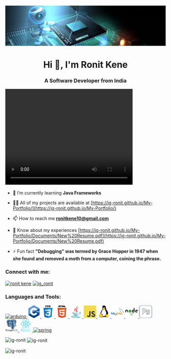 ![logo](https://github.com/Ig-Ronit/Ig-Ronit/blob/main/Banner1.png)

<h1 align="center">Hi 👋, I'm Ronit Kene</h1>
<h3 align="center">A Software Developer from India</h3>

<video width="400" height="300" autoplay loop>
<img align="right" alt="gif" width="400" src="https://gifdb.com/images/high/animated-man-computer-coding-nae6mec378lsg1i3.gif">
</video>

- 🌱 I’m currently learning **Java Frameworks**

- 👨‍💻 All of my projects are available at [https://ig-ronit.github.io/My-Portfolio/](https://ig-ronit.github.io/My-Portfolio/)

- 📫 How to reach me **ronitkene10@gmail.com**

- 📄 Know about my experiences [https://ig-ronit.github.io/My-Portfolio/Documents/New%20Resume.pdf](https://ig-ronit.github.io/My-Portfolio/Documents/New%20Resume.pdf)

- ⚡ Fun fact **"Debugging" was termed by Grace Hopper in 1947 when she found and removed a moth from a computer, coining the phrase.**

<h3 align="left">Connect with me:</h3>
<p align="left">
<a href="https://linkedin.com/in/ronit kene" target="blank"><img align="center" src="https://raw.githubusercontent.com/rahuldkjain/github-profile-readme-generator/master/src/images/icons/Social/linked-in-alt.svg" alt="ronit kene" height="30" width="40" /></a>
<a href="https://instagram.com/ig_ronit" target="blank"><img align="center" src="https://raw.githubusercontent.com/rahuldkjain/github-profile-readme-generator/master/src/images/icons/Social/instagram.svg" alt="ig_ronit" height="30" width="40" /></a>
</p>

<h3 align="left">Languages and Tools:</h3>
<p align="left"> <a href="https://www.arduino.cc/" target="_blank" rel="noreferrer"> <img src="https://cdn.worldvectorlogo.com/logos/arduino-1.svg" alt="arduino" width="40" height="40"/> </a> <a href="https://www.w3schools.com/cpp/" target="_blank" rel="noreferrer"> <img src="https://raw.githubusercontent.com/devicons/devicon/master/icons/cplusplus/cplusplus-original.svg" alt="cplusplus" width="40" height="40"/> </a> <a href="https://www.w3schools.com/css/" target="_blank" rel="noreferrer"> <img src="https://raw.githubusercontent.com/devicons/devicon/master/icons/css3/css3-original-wordmark.svg" alt="css3" width="40" height="40"/> </a> <a href="https://www.w3.org/html/" target="_blank" rel="noreferrer"> <img src="https://raw.githubusercontent.com/devicons/devicon/master/icons/html5/html5-original-wordmark.svg" alt="html5" width="40" height="40"/> </a> <a href="https://www.java.com" target="_blank" rel="noreferrer"> <img src="https://raw.githubusercontent.com/devicons/devicon/master/icons/java/java-original.svg" alt="java" width="40" height="40"/> </a> <a href="https://developer.mozilla.org/en-US/docs/Web/JavaScript" target="_blank" rel="noreferrer"> <img src="https://raw.githubusercontent.com/devicons/devicon/master/icons/javascript/javascript-original.svg" alt="javascript" width="40" height="40"/> </a> <a href="https://www.linux.org/" target="_blank" rel="noreferrer"> <img src="https://raw.githubusercontent.com/devicons/devicon/master/icons/linux/linux-original.svg" alt="linux" width="40" height="40"/> </a> <a href="https://www.mysql.com/" target="_blank" rel="noreferrer"> <img src="https://raw.githubusercontent.com/devicons/devicon/master/icons/mysql/mysql-original-wordmark.svg" alt="mysql" width="40" height="40"/> </a> <a href="https://nodejs.org" target="_blank" rel="noreferrer"> <img src="https://raw.githubusercontent.com/devicons/devicon/master/icons/nodejs/nodejs-original-wordmark.svg" alt="nodejs" width="40" height="40"/> </a> <a href="https://www.photoshop.com/en" target="_blank" rel="noreferrer"> <img src="https://raw.githubusercontent.com/devicons/devicon/master/icons/photoshop/photoshop-line.svg" alt="photoshop" width="40" height="40"/> </a> <a href="https://www.postgresql.org" target="_blank" rel="noreferrer"> <img src="https://raw.githubusercontent.com/devicons/devicon/master/icons/postgresql/postgresql-original-wordmark.svg" alt="postgresql" width="40" height="40"/> </a> <a href="https://reactjs.org/" target="_blank" rel="noreferrer"> <img src="https://raw.githubusercontent.com/devicons/devicon/master/icons/react/react-original-wordmark.svg" alt="react" width="40" height="40"/> </a> <a href="https://spring.io/" target="_blank" rel="noreferrer"> <img src="https://www.vectorlogo.zone/logos/springio/springio-icon.svg" alt="spring" width="40" height="40"/> </a> </p>

<p><img align="left" src="https://github-readme-stats.vercel.app/api/top-langs?username=ig-ronit&show_icons=true&locale=en&layout=compact" alt="ig-ronit" /></p>

<p>&nbsp;<img align="center" src="https://github-readme-stats.vercel.app/api?username=ig-ronit&show_icons=true&locale=en" alt="ig-ronit" /></p>

<p><img align="center" src="https://github-readme-streak-stats.herokuapp.com/?user=ig-ronit&" alt="ig-ronit" /></p>
